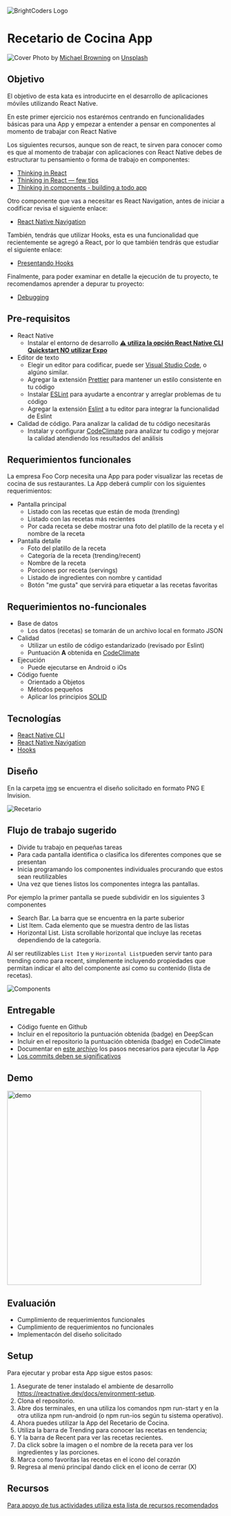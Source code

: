 ![BrightCoders Logo](img/logo-bc.png)

# Recetario de Cocina App

![Cover](img/cover.jpg)
<span>Photo by <a href="https://unsplash.com/@michaelwb?utm_source=unsplash&amp;utm_medium=referral&amp;utm_content=creditCopyText">Michael Browning</a> on <a href="https://unsplash.com/s/photos/cook?utm_source=unsplash&amp;utm_medium=referral&amp;utm_content=creditCopyText">Unsplash</a></span>

## Objetivo
El objetivo de esta kata es introducirte en el desarrollo de aplicaciones móviles utilizando React Native.

En este primer ejercicio nos estarémos centrando en funcionalidades básicas para una App y empezar a entender a pensar en componentes al momento de trabajar con React Native

Los siguientes recursos, aunque son de react, te sirven para conocer como es que al momento de trabajar con aplicaciones con React Native debes de estructurar tu pensamiento o forma de trabajo en componentes:

- [Thinking in React](https://reactjs.org/docs/thinking-in-react.html)
- [Thinking in React — few tips](https://medium.com/@5066aman/thinking-in-react-few-tips-6b32fbe835a3)
- [Thinking in components - building a todo app](https://softchris.github.io/books/react/thinkingincomponents/)

Otro componente que vas a necesitar es React Navigation, antes de iniciar a codificar revisa el siguiente enlace:
- [React Native Navigation](https://reactnavigation.org/)

También, tendrás que utilizar Hooks, esta es una funcionalidad que recientemente se agregó a React, por lo que también tendrás que estudiar el siguiente enlace:
- [Presentando Hooks](https://es.reactjs.org/docs/hooks-intro.html)

Finalmente, para poder examinar en detalle la ejecución de tu proyecto, te recomendamos aprender a depurar tu proyecto:
- [Debugging](https://reactnative.dev/docs/debugging)

## Pre-requisitos
-  React Native
   - Instalar el entorno de desarrollo [**:warning: utiliza la opción React Native CLI Quickstart NO utilizar Expo**](https://reactnative.dev/docs/environment-setup)
- Editor de texto
  - Elegir un editor para codificar, puede ser [Visual Studio Code](https://code.visualstudio.com/), o algúno similar.
  - Agregar la extensión [Prettier](https://marketplace.visualstudio.com/items?itemName=esbenp.prettier-vscode) para mantener un estilo consistente en tu código
  - Instalar [ESLint](https://eslint.org/) para ayudarte a encontrar y arreglar problemas de tu código
  - Agregar la extensión [Eslint](https://marketplace.visualstudio.com/items?itemName=dbaeumer.vscode-eslint) a tu editor para integrar la funcionalidad de Eslint
- Calidad de código. Para analizar la calidad de tu código necesitarás
  - Instalar y configurar [CodeClimate](https://codeclimate.com/) para analizar tu codigo y mejorar la calidad atendiendo los resultados del análisis
  
## Requerimientos funcionales
  
  La empresa Foo Corp necesita una App para poder visualizar las recetas de cocina de sus restaurantes. La App deberá cumplir con los siguientes requerimientos:
  
- Pantalla principal 
  - Listado con las recetas que están de moda (trending)
  - Listado con las recetas más recientes 
  - Por cada receta se debe mostrar una foto del platillo de la receta y el nombre de la receta
- Pantalla detalle
  - Foto del platillo de la receta
  - Categoría de la receta (trending/recent)
  - Nombre de la receta
  - Porciones por receta (servings)
  - Listado de ingredientes con nombre y cantidad
  - Botón "me gusta" que servirá para etiquetar a las recetas favoritas
   
## Requerimientos no-funcionales
- Base de datos
  - Los datos (recetas) se tomarán de un archivo local en formato JSON 
- Calidad
  - Utilizar un estilo de código estandarizado (revisado por Eslint)
  - Puntuación **A** obtenida en [CodeClimate](https://codeclimate.com/)
- Ejecución 
  - Puede ejecutarse en Android o iOs
- Código fuente
  - Orientado a Objetos
  - Métodos pequeños
  - Aplicar los principios [SOLID](https://blog.usejournal.com/how-to-apply-solid-principles-in-react-applications-6c964091a982)
  

## Tecnologías
- [React Native CLI](https://reactnative.dev/docs/environment-setup)
- [React Native Navigation](https://reactnavigation.org/)
- [Hooks](https://es.reactjs.org/docs/hooks-intro.html)

## Diseño

En la carpeta [img](/img) se encuentra el diseño solicitado en formato PNG E Invision.

![Recetario](img/recetario-cocina.png)

## Flujo de trabajo sugerido

- Divide tu trabajo en pequeñas tareas
- Para cada pantalla identifica o clasifica los diferentes compones que se presentan
- Inicia programando los componentes individuales procurando que estos sean reutilizables
- Una vez que tienes listos los componentes integra las pantallas.

Por ejemplo la primer pantalla se puede subdividir en los siguientes 3 componentes
- Search Bar. La barra que se encuentra en la parte suberior
- List Item. Cada elemento que se muestra dentro de las listas
- Horizontal List. Lista scrollable horizontal que incluye las recetas dependiendo de la categoría.

Al ser reutilizables `List Item` y `Horizontal List`pueden servir tanto para trending como para recent, simplemente incluyendo propiedades que permitan indicar el alto del componente así como su contenido (lista de recetas).

![Components](img/componentes.png)

## Entregable
- Código fuente en Github
- Incluir en el repositorio la puntuación obtenida (badge) en DeepScan
- Incluir en el repositorio la puntuación obtenida (badge) en CodeClimate
- Documentar en [este archivo](setup/README.md) los pasos necesarios para ejecutar la App
- [Los commits deben se significativos](https://medium.com/better-programming/you-need-meaningful-commit-messages-d869e44e98d4)

## Demo
<img src="img/recetario.gif" alt="demo" width="450"/>

## Evaluación
- Cumplimiento de requerimientos funcionales
- Cumplimiento de requerimientos no funcionales
- Implementacón del diseño solicitado

## Setup
Para ejecutar y probar esta App sigue estos pasos:
1. Asegurate de tener instalado el ambiente de desarrollo https://reactnative.dev/docs/environment-setup.
2. Clona el repositorio.
3. Abre dos terminales, en una utiliza los comandos npm run-start y en la otra utiliza npm run-android (o npm run-ios según tu sistema operativo).
4. Ahora puedes utilizar la App del Recetario de Cocina.
5. Utiliza la barra de Trending para conocer las recetas en tendencia;
6. Y la barra de Recent para ver las recetas recientes.
7. Da click sobre la imagen o el nombre de la receta para ver los ingredientes y las porciones.
8. Marca como favoritas las recetas en el icono del corazón
9. Regresa al menú principal dando click en el icono de cerrar (X)

## Recursos
[Para apoyo de tus actividades utiliza esta lista de recursos recomendados](https://github.com/bright-coders/commons/tree/master/topics/resources-react-native)
  
